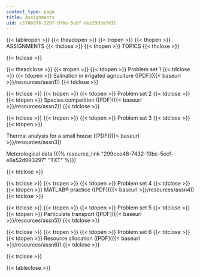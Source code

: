 ```yaml
---
content_type: page
title: Assignments
uid: c170b976-320f-9f6e-5ebf-dee2993a7d31
---
```


{{< tableopen >}}
{{< theadopen >}}
{{< tropen >}}
{{< thopen >}}
ASSIGNMENTS
{{< thclose >}}
{{< thopen >}}
TOPICS
{{< thclose >}}

{{< trclose >}}

{{< theadclose >}}
{{< tropen >}}
{{< tdopen >}}
Problem set 1
{{< tdclose >}}
{{< tdopen >}}
Salination in irrigated agriculture ([PDF]({{< baseurl >}}/resources/assn1))
{{< tdclose >}}

{{< trclose >}}
{{< tropen >}}
{{< tdopen >}}
Problem set 2
{{< tdclose >}}
{{< tdopen >}}
Species competition ([PDF]({{< baseurl >}}/resources/assn2))
{{< tdclose >}}

{{< trclose >}}
{{< tropen >}}
{{< tdopen >}}
Problem set 3
{{< tdclose >}}
{{< tdopen >}}


Thermal analysis for a small house ([PDF]({{< baseurl >}}/resources/assn3))

Meterological data ({{% resource_link "299cee48-7432-f0bc-5ecf-e6a52d993297" "TXT" %}})


{{< tdclose >}}

{{< trclose >}}
{{< tropen >}}
{{< tdopen >}}
Problem set 4
{{< tdclose >}}
{{< tdopen >}}
MATLAB® practice ([PDF]({{< baseurl >}}/resources/assn4))
{{< tdclose >}}

{{< trclose >}}
{{< tropen >}}
{{< tdopen >}}
Problem set 5
{{< tdclose >}}
{{< tdopen >}}
Particulate transport ([PDF]({{< baseurl >}}/resources/assn5))
{{< tdclose >}}

{{< trclose >}}
{{< tropen >}}
{{< tdopen >}}
Problem set 6
{{< tdclose >}}
{{< tdopen >}}
Resource allocation ([PDF]({{< baseurl >}}/resources/assn6))
{{< tdclose >}}

{{< trclose >}}

{{< tableclose >}}